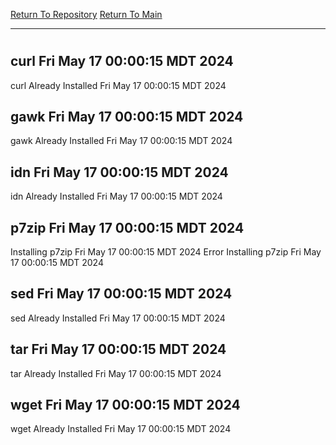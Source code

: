 [Return To Repository](https://github.com/DigitalWarrior/piholeparser/)
[Return To Main](https://github.com/DigitalWarrior/piholeparser/blob/master/RecentRunLogs/Mainlog.md)
____________________________________
# 
## curl Fri May 17 00:00:15 MDT 2024
curl Already Installed Fri May 17 00:00:15 MDT 2024
## gawk Fri May 17 00:00:15 MDT 2024
gawk Already Installed Fri May 17 00:00:15 MDT 2024
## idn Fri May 17 00:00:15 MDT 2024
idn Already Installed Fri May 17 00:00:15 MDT 2024
## p7zip Fri May 17 00:00:15 MDT 2024
Installing p7zip Fri May 17 00:00:15 MDT 2024
Error Installing p7zip Fri May 17 00:00:15 MDT 2024
## sed Fri May 17 00:00:15 MDT 2024
sed Already Installed Fri May 17 00:00:15 MDT 2024
## tar Fri May 17 00:00:15 MDT 2024
tar Already Installed Fri May 17 00:00:15 MDT 2024
## wget Fri May 17 00:00:15 MDT 2024
wget Already Installed Fri May 17 00:00:15 MDT 2024
